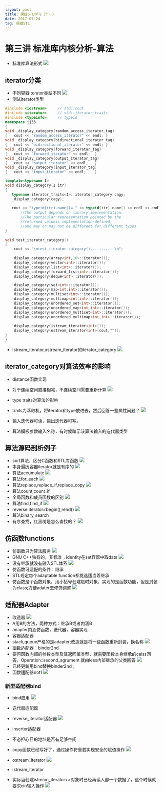 ```yaml
---
layout: post
title: 侯捷STL学习（十一）
date: 2017-07-24
tag: 侯捷STL
---
```


# 第三讲 标准库内核分析-算法

- 标准库算法形式
![](http://i.imgur.com/qoaDPjv.png)

## iterator分类

- 不同容器iterator类型不同
![](http://i.imgur.com/kxt90Ih.png)
- 测试iterator类型
```C++
#include <iostream>     // std::cout
#include <iterator>     // std::iterator_traits
#include <typeinfo>     // typeid
namespace jj33
{
void _display_category(random_access_iterator_tag)
{   cout << "random_access_iterator" << endl; }
void _display_category(bidirectional_iterator_tag)
{   cout << "bidirectional_iterator" << endl; }
void _display_category(forward_iterator_tag)
{   cout << "forward_iterator" << endl;  }
void _display_category(output_iterator_tag)
{   cout << "output_iterator" << endl;   }
void _display_category(input_iterator_tag)
{   cout << "input_iterator" << endl;    }

template<typename I>
void display_category(I itr)
{
   typename iterator_traits<I>::iterator_category cagy;
   _display_category(cagy);
   
   cout << "typeid(itr).name()= " << typeid(itr).name() << endl << endl;   
       //The output depends on library implementation.
       //The particular representation pointed by the  
	   //returned valueis implementation-defined, 
	   //and may or may not be different for different types.   
}
	
void test_iterator_category()
{
	cout << "\ntest_iterator_category().......... \n";
  	
  	display_category(array<int,10>::iterator());
  	display_category(vector<int>::iterator());
  	display_category(list<int>::iterator());	
  	display_category(forward_list<int>::iterator());  
  	display_category(deque<int>::iterator());

  	display_category(set<int>::iterator());
  	display_category(map<int,int>::iterator());
  	display_category(multiset<int>::iterator());
  	display_category(multimap<int,int>::iterator());
  	display_category(unordered_set<int>::iterator());
  	display_category(unordered_map<int,int>::iterator());
  	display_category(unordered_multiset<int>::iterator());
  	display_category(unordered_multimap<int,int>::iterator());	  
	    	
  	display_category(istream_iterator<int>());
  	display_category(ostream_iterator<int>(cout,""));
}															 
}

```
- istream_iterator,ostream_iterator的iterator_category
![](http://i.imgur.com/lLfDBqp.png)

## iterator_category对算法效率的影响

- distance函数实现
- 对于连续空间直接相减，不连续空间需要重新计算
![](http://i.imgur.com/bvYW15V.png)

- type traits对算法的影响
- traits为萃取机，将iterator和type放进去，然后回答一些属性问题？
![](http://i.imgur.com/zTGOp1e.png)
- 输入迭代器可读，输出迭代器可写。
- 算法模板参数输入名称，有时候暗示该算法输入的迭代器类型

## 算法源码剖析例子

- sort算法，区分C函数和STL库函数
![](http://i.imgur.com/fkmeuuz.png)
- 本身遍历容器iterator就是有序的
![](http://i.imgur.com/kohzzF8.png)
- 算法accumulate
![](http://i.imgur.com/UXFh7Us.png)
- 算法for_each
![](http://i.imgur.com/DANa6Eh.png)
- 算法replace,replace_if,replace_copy
![](http://i.imgur.com/2MXv8HR.png)
- 算法count,count_if
- 全局函数和成员函数的区别
![](http://i.imgur.com/kauTCOX.png)
- 算法find,find_if
![](http://i.imgur.com/lkzS34x.png)
- reverse iterator:rbegin(),rend()
![](http://i.imgur.com/u5XXmSR.png)
- 算法binary_search
- 有序查找，红黑树是怎么查找的？
![](http://i.imgur.com/WH3jxwx.png)

## 仿函数functions

- 仿函数只为算法服务
![](http://i.imgur.com/BFhpzmk.png)
- GNU C++独有的，非标准；identity在set容器中取data
![](http://i.imgur.com/e2rgAcJ.png)
- 没有继承就没有融入STL体系
![](http://i.imgur.com/XFENzsN.png)
- 仿函数可适配的条件：继承
- STL规定每个adaptable function都挑选适当着继承
- 仿函数是个函数对象，用小括号创建临时对象，实现的是函数功能，但是封装为class;方便adater去修饰调整
![](http://i.imgur.com/6JnBYZl.png)

## 适配器Adapter

- 改造器
![](http://i.imgur.com/kaQ9d1Q.png)
- A用B的方法，两种方式：继承B或者内涵B
- adapter内涵仿函数，迭代器，容器实现
- 容器适配器
- stack,queue严格的是adapter;改造就是将一些函数重新封装，换名称
![](http://i.imgur.com/JBwOUZf.png)
- 函数适配器：binder2nd
- 要问函数内部的参数类型及其返回值类型，就需要函数本身继承的calss回答，Operation::second_agrument 就由less<int>内部继承的父类回答
![](http://i.imgur.com/XmuUMsY.png)
- 已经更新用bind替换binder2nd；
- 函数适配器not1
![](http://i.imgur.com/IdoIYbi.png)

### 新型适配器bind

- bind应用
![](http://i.imgur.com/Ezq3ikQ.png)

- 迭代器适配器
- reverse_iterator适配器
![](http://i.imgur.com/K214DzJ.png)
- inserter适配器
- 不必担心目的地址是否有足够空间
- copy函数已经写好了，通过操作符重载实现安全的赋值操作
![](http://i.imgur.com/lfW57rW.png)
- ostream_iterator
![](http://i.imgur.com/DHJIXjL.png)
- istream_iterator
- 实际当创建istream_iterator<>对象时已经再读入都一个数据了，这个时候就要求cin输入操作
![](http://i.imgur.com/mNiMAP3.png)